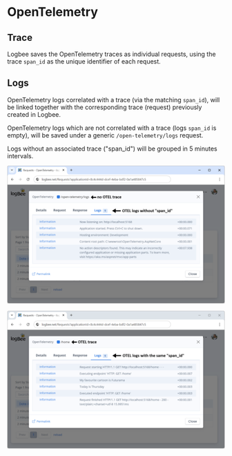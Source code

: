 # OpenTelemetry

## Trace

Logbee saves the OpenTelemetry traces as individual requests, using the trace `span_id` as the unique identifier of each request.

## Logs

OpenTelemetry logs correlated with a trace (via the matching `span_id`), will be linked together with the corresponding trace (request) previously created in Logbee.

OpenTelemetry logs which are not correlated with a trace (logs `span_id` is empty), will be saved under a generic `/open-telemetry/logs` request.

Logs without an associated trace ("span_id") will be grouped in 5 minutes intervals.

![logs without trace](./assets/print-screens/otel-logs.png)

![logs with trace](./assets/print-screens/otel-trace-logs.png)
